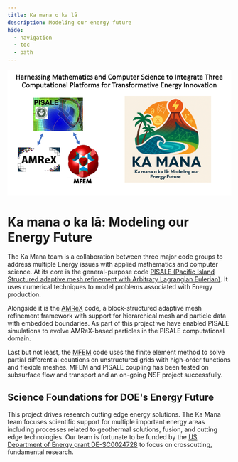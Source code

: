 ```yaml
---
title: Ka mana o ka lā
description: Modeling our energy future
hide:
  - navigation
  - toc
  - path
---
```

<img src="img/KamanaWeb.png" alt="Earthshot" width="800">

# Ka mana o ka lā: Modeling our Energy Future
The Ka Mana team is a collaboration between three major code groups to address multiple Energy issues with applied mathematics and computer science. At its core is the general-purpose code [PISALE (Pacific Island Structured adaptive mesh refinement with Arbitrary Lagrangian Eulerian)](https://pisale.bitbucket.io/). It uses numerical techniques to model problems associated with Energy production.

Alongside it is the [AMReX](https://amrex-codes.github.io/amrex/) code, a block-structured adaptive mesh refinement framework with support for hierarchical mesh and particle data with embedded boundaries. As part of this project we have enabled PISALE simulations to evolve AMReX-based particles in the PISALE computational domain.

Last but not least, the [MFEM](https://mfem.org/) code uses the finite element method to solve partial differential equations on unstructured grids with high-order functions and flexible meshes. MFEM and PISALE coupling has been tested on subsurface flow and transport and an on-going NSF project successfully.

## Science Foundations for DOE's Energy Future
This project drives research cutting edge energy solutions. The Ka Mana team focuses scientific support for multiple important energy areas including processes related to geothermal solutions, fusion, and cutting edge technologies.
Our team is fortunate to be funded by the [US Department of Energy grant DE-SC0024728](https://science.osti.gov/Initiatives/SCEarthshots/Foundations) to focus on crosscutting, fundamental research.
